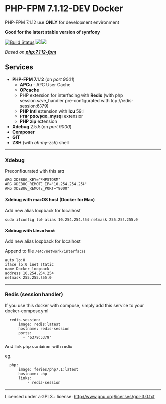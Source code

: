 # PHP-FPM 7.1.12-DEV Docker
PHP-FPM 7.1.12 use **ONLY** for development environment

**Good for the latest stable version of symfony**

[![Build Status](https://travis-ci.org/feries/docker-php7.1-fpm-dev.svg?branch=master)](https://travis-ci.org/feries/docker-php7.1-fpm-dev)
[![](https://images.microbadger.com/badges/image/feries/php7.1.svg)](https://microbadger.com/images/feries/php7.1 "Get your own image badge on microbadger.com")
[![](https://images.microbadger.com/badges/version/feries/php7.1.svg)](https://microbadger.com/images/feries/php7.1 "Get your own version badge on microbadger.com")

*Based on **[php:7.1.12-fpm](https://github.com/docker-library/php/blob/master/7.1/jessie/fpm/Dockerfile)***

## Services

- **PHP-FPM 7.1.12** (on *port 9001*)
    - **APCu** - APC User Cache
    - **OPcache**
    - PHP extension for interfacing with **Redis** (with php session.save_handler pre-configurated with tcp://redis-session:6379)
    - **PHP Intl** extension with **Icu** 59.1
    - **PHP pdo/pdo_mysql** extension 
    - **PHP zip** extension 
- **Xdebug** 2.5.5 (on *port 9000*)
- **Composer**
- **GIT**
- **ZSH** (with *oh-my-zsh*) shell

***

### Xdebug

Preconfigurated with this arg

    ARG XDEBUG_KEY="PHPSTORM"
    ARG XDEBUG_REMOTE_IP="10.254.254.254"
    ARG XDEBUG_REMOTE_PORT="9000"
 
#### Xdebug with macOS host (Docker for Mac)

Add new alias loopback for localhost

    sudo ifconfig lo0 alias 10.254.254.254 netmask 255.255.255.0

#### Xdebug with Linux host

Add new alias loopback for localhost

Append to file `/etc/network/interfaces`


    auto lo:0
    iface lo:0 inet static
    name Docker loopback
    address 10.254.254.254
    netmask 255.255.255.0

***

### Redis (session handler)

If you use this docker with compose, simply add this service to your docker-compose.yml

      redis-session:
          image: redis:latest
          hostname: redis-session
          ports:
            - "6379:6379"
            
And link php container with redis

eg.

      php:
          image: feries/php7.1:latest
          hostname: php
          links:
              - redis-session


*** 

Licensed under a GPL3+ license: http://www.gnu.org/licenses/gpl-3.0.txt